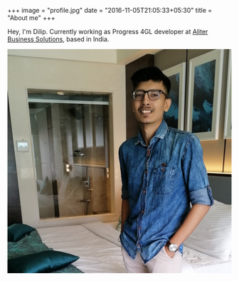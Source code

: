 +++
image = "profile.jpg"
date = "2016-11-05T21:05:33+05:30"
title = "About me"
+++

Hey, I'm Dilip. Currently working as Progress 4GL developer at [Aliter Business Solutions](https://www.alitersolutions.com/), based in India.

![img](profile.jpg)

